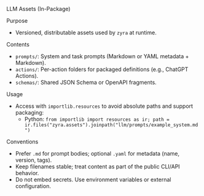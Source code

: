 LLM Assets (In-Package)

Purpose
- Versioned, distributable assets used by `zyra` at runtime.

Contents
- `prompts/`: System and task prompts (Markdown or YAML metadata + Markdown).
- `actions/`: Per-action folders for packaged definitions (e.g., ChatGPT Actions).
- `schemas/`: Shared JSON Schema or OpenAPI fragments.

Usage
- Access with `importlib.resources` to avoid absolute paths and support packaging:
  - Python: `from importlib import resources as ir; path = ir.files("zyra.assets").joinpath("llm/prompts/example_system.md")`

Conventions
- Prefer `.md` for prompt bodies; optional `.yaml` for metadata (name, version, tags).
- Keep filenames stable; treat content as part of the public CLI/API behavior.
- Do not embed secrets. Use environment variables or external configuration.


